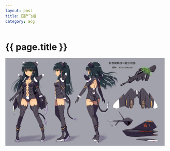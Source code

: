 ```yaml
---
layout: post
title: 国产飞姬
category: acg
---
```


{{ page.title }}
=====================

<img src = "/images/acg/2013-5-21-0.jpg"/>
